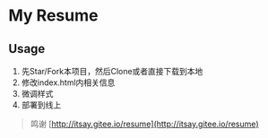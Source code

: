 # My Resume

## Usage

1. 先Star/Fork本项目，然后Clone或者直接下载到本地
2. 修改index.html内相关信息
3. 微调样式
4. 部署到线上

> 鸣谢 [http://itsay.gitee.io/resume](http://itsay.gitee.io/resume)
